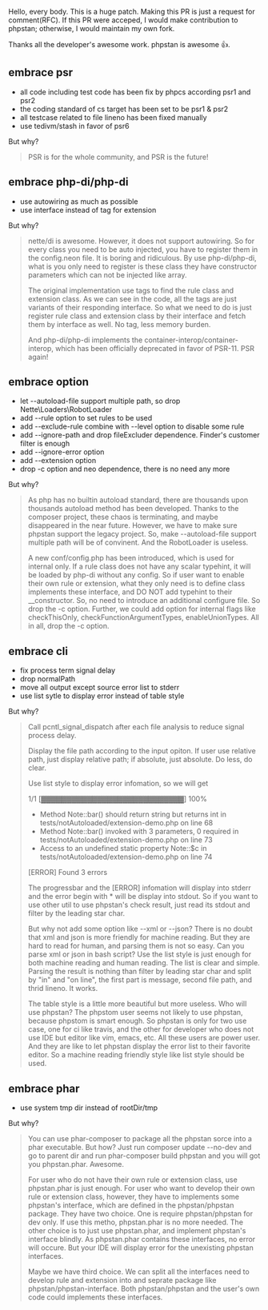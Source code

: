 Hello, every body. This is a huge patch. Making this PR is just a request for
comment(RFC). If this PR were acceped, I would make contribution to phpstan;
otherwise, I would maintain my own fork.

Thanks all the developer's awesome work. phpstan is awesome :+1:.

## embrace psr
- all code including test code has been fix by phpcs according psr1 and psr2
- the coding standard of cs target has been set to be psr1 & psr2
- all testcase related to file lineno has been fixed manually
- use tedivm/stash in favor of psr6

But why?
> PSR is for the whole community, and PSR is the future!

## embrace php-di/php-di
- use autowiring as much as possible
- use interface instead of tag for extension

But why?
> nette/di is awesome. However, it does not support autowiring. So for every
> class you need to be auto injected, you have to register them
> in the config.neon file. It is boring and ridiculous. By use php-di/php-di,
> what is you only need to register is these class they have 
> constructor parameters which can not be injected like array.
>
> The original implementation use tags to find the rule class and extension class.
> As we can see in the code, all the tags are just variants of their responding interface.
> So what we need to do is just register rule class and extension class 
> by their interface and fetch them by interface as well. No tag, less memory burden.
>
> And php-di/php-di implements the container-interop/container-interop, which
> has been officially deprecated in favor of PSR-11. PSR again!

## embrace option
- let --autoload-file support multiple path, so drop Nette\Loaders\RobotLoader
- add --rule option to set rules to be used
- add --exclude-rule combine with --level option to disable some rule
- add --ignore-path and drop fileExcluder dependence. Finder's customer filter is enough
- add --ignore-error option
- add --extension option
- drop -c option and neo dependence, there is no need any more

But why?
> As php has no builtin autoload standard, there are thousands upon thousands 
> autoload method has been developed. Thanks to the composer project, these chaos
> is terminating, and maybe disappeared in the near future. However, we have to
> make sure phpstan support the legacy project. So, make --autoload-file support
> multiple path will be of convinent. And the RobotLoader is useless.
>
> A new conf/config.php has been introduced, which is used for internal only.
> If a rule class does not have any scalar typehint, it will be loaded by php-di
> without any config. So if user want to enable their own rule or extension,
> what they only need is to define class implements these interface, and DO NOT
> add typehint to their __constructor. So, no need to introduce an additional
> configure file. So drop the -c option. Further, we could add option for
> internal flags like checkThisOnly, checkFunctionArgumentTypes, enableUnionTypes.
> All in all, drop the -c option.

## embrace cli
- fix process term signal delay
- drop normalPath
- move all output except source error list to stderr
- use list sytle to display error instead of table style

But why?
> Call pcntl_signal_dispatch after each file analysis to reduce signal process delay.
>
> Display the file path according to the input opiton. If user use relative path, just
> display relative path; if absolute, just absolute. Do less, do clear.
>
> Use list style to display error infomation, so we will get
>
> 1/1 [▓▓▓▓▓▓▓▓▓▓▓▓▓▓▓▓▓▓▓▓▓▓▓▓▓▓▓▓] 100%
>
>
> * Method Note::bar() should return string but returns int in tests/notAutoloaded/extension-demo.php on line 68
> * Method Note::bar() invoked with 3 parameters, 0 required in tests/notAutoloaded/extension-demo.php on line 73
> * Access to an undefined static property Note::$c in tests/notAutoloaded/extension-demo.php on line 74
>
>
> [ERROR] Found 3 errors
>
> The progressbar and the [ERROR] infomation will display into stderr and
> the error begin with * will be display into stdout. So if you want to use 
> other util to use phpstan's check result, just read its stdout and filter by
> the leading star char.
>
> But why not add some option like --xml or --json? There is no doubt that xml and
> json is more friendly for machine reading. But they are hard to read for
> human, and parsing them is not so easy. Can you parse xml or json in bash script?
> Use the list style is just enough for both machine reading and human reading.
> The list is clear and simple. Parsing the result is nothing than filter by 
> leading star char and split by "in" and "on line", the first part is 
> message, second file path, and thrid lineno. It works.
>
> The table style is a little more beautiful but more useless. Who will use phpstan?
> The phpstom user seems not likely to use phpstan, because phpstom is smart enough.
> So phpstan is only for two use case, one for ci like travis, and the other for
> developer who does not use IDE but editor like vim, emacs, etc. All these users
> are power user. And they are like to let phpstan display the error list to their
> favorite editor. So a machine reading friendly style like list style should be used.

## embrace phar
- use system tmp dir instead of rootDir/tmp

But why?
> You can use phar-composer to package all the phpstan sorce into a phar executable.
> But how? Just run composer update --no-dev and go to parent dir and run
> phar-composer build phpstan
> and you will got you phpstan.phar. Awesome.
>
> For user who do not have their own rule or extension class, use phpstan.phar
> is just enough. For user who want to develop their own rule or extension class,
> however, they have to implements some phpstan's interface, which are defined
> in the phpstan/phpstan package. They have two choice. One is require
> phpstan/phpstan for dev only. If use this metho, phpstan.phar is no more needed.
> The other choice is to just use phpstan.phar, and implement phpstan's interface
> blindly. As phpstan.phar contains these interfaces, no error will occure. But
> your IDE will display error for the unexisting phpstan interfaces.
>
> Maybe we have third choice. We can split all the interfaces need to develop
> rule and extension into and seprate package like phpstan/phpstan-interface.
> Both phpstan/phpstan and the user's own code could implements these interfaces.
